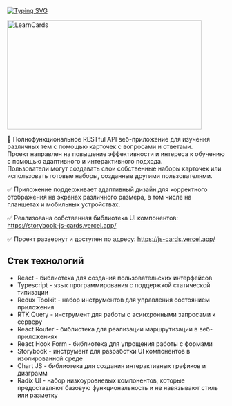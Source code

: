 <a href="https://git.io/typing-svg"><img src="https://readme-typing-svg.herokuapp.com?font=Fira+Code&size=30&pause=1000&color=8C61FF&random=false&width=435&lines=%D0%9E+%D0%BF%D1%80%D0%BE%D0%B5%D0%BA%D1%82%D0%B5+JS-CARDS" alt="Typing SVG" /></a>

<a href="https://js-cards.vercel.app/"><img src="https://embed-ssl.wistia.com/deliveries/5fca3601c611297e41292db68d5e594f.jpg?image_crop_resized=900x506&image_play_button=false&image_play_button_size=2x&image_play_button_color=174bd2e0" alt="LearnCards" width="450" height="253" /></a>

🎯 Полнофункциональное RESTful API веб-приложение для изучения различных тем с помощью карточек с вопросами и ответами.  
Проект направлен на повышение эффективности и интереса к обучению с помощью адаптивного и интерактивного подхода.  
Пользователи могут создавать свои собственные наборы карточек или использовать готовые наборы, созданные другими пользователями.  

✅  Приложение поддерживает адаптивный дизайн для корректного отображения на экранах различного размера, в том числе на планшетах и мобильных устройствах.  

✅  Реализована собственная библиотека UI компонентов: https://storybook-js-cards.vercel.app/  

✅  Проект развернут и доступен по адресу: https://js-cards.vercel.app/

## Стек технологий
- React - библиотека для создания пользовательских интерфейсов  
- Typescript - язык программирования с поддержкой статической типизации  
- Redux Toolkit - набор инструментов для управления состоянием приложения  
- RTK Query - инструмент для работы с асинхронными запросами к серверу  
- React Router - библиотека для реализации маршрутизации в веб-приложениях  
- React Hook Form - библиотека для упрощения работы с формами  
- Storybook - инструмент для разработки UI компонентов в изолированной среде  
- Chart JS - библиотека для создания интерактивных графиков и диаграмм  
- Radix UI - набор низкоуровневых компонентов, которые предоставляют базовую функциональность и не навязывают стиль или разметку  
